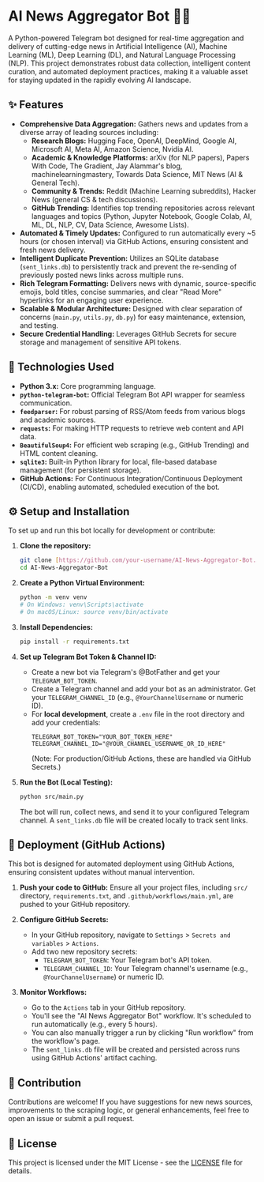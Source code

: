 # AI News Aggregator Bot 🧠🚀

A Python-powered Telegram bot designed for real-time aggregation and delivery of cutting-edge news in Artificial Intelligence (AI), Machine Learning (ML), Deep Learning (DL), and Natural Language Processing (NLP). This project demonstrates robust data collection, intelligent content curation, and automated deployment practices, making it a valuable asset for staying updated in the rapidly evolving AI landscape.

## ✨ Features

* **Comprehensive Data Aggregation:** Gathers news and updates from a diverse array of leading sources including:
    * **Research Blogs:** Hugging Face, OpenAI, DeepMind, Google AI, Microsoft AI, Meta AI, Amazon Science, Nvidia AI.
    * **Academic & Knowledge Platforms:** arXiv (for NLP papers), Papers With Code, The Gradient, Jay Alammar's blog, machinelearningmastery, Towards Data Science, MIT News (AI & General Tech).
    * **Community & Trends:** Reddit (Machine Learning subreddits), Hacker News (general CS & tech discussions).
    * **GitHub Trending:** Identifies top trending repositories across relevant languages and topics (Python, Jupyter Notebook, Google Colab, AI, ML, DL, NLP, CV, Data Science, Awesome Lists).
* **Automated & Timely Updates:** Configured to run automatically every ~5 hours (or chosen interval) via GitHub Actions, ensuring consistent and fresh news delivery.
* **Intelligent Duplicate Prevention:** Utilizes an SQLite database (`sent_links.db`) to persistently track and prevent the re-sending of previously posted news links across multiple runs.
* **Rich Telegram Formatting:** Delivers news with dynamic, source-specific emojis, bold titles, concise summaries, and clear "Read More" hyperlinks for an engaging user experience.
* **Scalable & Modular Architecture:** Designed with clear separation of concerns (`main.py`, `utils.py`, `db.py`) for easy maintenance, extension, and testing.
* **Secure Credential Handling:** Leverages GitHub Secrets for secure storage and management of sensitive API tokens.

## 🚀 Technologies Used

* **Python 3.x:** Core programming language.
* **`python-telegram-bot`:** Official Telegram Bot API wrapper for seamless communication.
* **`feedparser`:** For robust parsing of RSS/Atom feeds from various blogs and academic sources.
* **`requests`:** For making HTTP requests to retrieve web content and API data.
* **`BeautifulSoup4`:** For efficient web scraping (e.g., GitHub Trending) and HTML content cleaning.
* **`sqlite3`:** Built-in Python library for local, file-based database management (for persistent storage).
* **GitHub Actions:** For Continuous Integration/Continuous Deployment (CI/CD), enabling automated, scheduled execution of the bot.

## ⚙️ Setup and Installation

To set up and run this bot locally for development or contribute:

1.  **Clone the repository:**
    ```bash
    git clone [https://github.com/your-username/AI-News-Aggregator-Bot.git](https://github.com/your-username/AI-News-Aggregator-Bot.git)
    cd AI-News-Aggregator-Bot
    ```

2.  **Create a Python Virtual Environment:**
    ```bash
    python -m venv venv
    # On Windows: venv\Scripts\activate
    # On macOS/Linux: source venv/bin/activate
    ```

3.  **Install Dependencies:**
    ```bash
    pip install -r requirements.txt
    ```

4.  **Set up Telegram Bot Token & Channel ID:**
    * Create a new bot via Telegram's @BotFather and get your `TELEGRAM_BOT_TOKEN`.
    * Create a Telegram channel and add your bot as an administrator. Get your `TELEGRAM_CHANNEL_ID` (e.g., `@YourChannelUsername` or numeric ID).
    * For **local development**, create a `.env` file in the root directory and add your credentials:
        ```
        TELEGRAM_BOT_TOKEN="YOUR_BOT_TOKEN_HERE"
        TELEGRAM_CHANNEL_ID="@YOUR_CHANNEL_USERNAME_OR_ID_HERE"
        ```
        (Note: For production/GitHub Actions, these are handled via GitHub Secrets.)

5.  **Run the Bot (Local Testing):**
    ```bash
    python src/main.py
    ```
    The bot will run, collect news, and send it to your configured Telegram channel. A `sent_links.db` file will be created locally to track sent links.

## 🚀 Deployment (GitHub Actions)

This bot is designed for automated deployment using GitHub Actions, ensuring consistent updates without manual intervention.

1.  **Push your code to GitHub:** Ensure all your project files, including `src/` directory, `requirements.txt`, and `.github/workflows/main.yml`, are pushed to your GitHub repository.

2.  **Configure GitHub Secrets:**
    * In your GitHub repository, navigate to `Settings` > `Secrets and variables` > `Actions`.
    * Add two new repository secrets:
        * `TELEGRAM_BOT_TOKEN`: Your Telegram bot's API token.
        * `TELEGRAM_CHANNEL_ID`: Your Telegram channel's username (e.g., `@YourChannelUsername`) or numeric ID.

3.  **Monitor Workflows:**
    * Go to the `Actions` tab in your GitHub repository.
    * You'll see the "AI News Aggregator Bot" workflow. It's scheduled to run automatically (e.g., every 5 hours).
    * You can also manually trigger a run by clicking "Run workflow" from the workflow's page.
    * The `sent_links.db` file will be created and persisted across runs using GitHub Actions' artifact caching.

## 🤝 Contribution

Contributions are welcome! If you have suggestions for new news sources, improvements to the scraping logic, or general enhancements, feel free to open an issue or submit a pull request.

## 📄 License

This project is licensed under the MIT License - see the [LICENSE](LICENSE) file for details.
